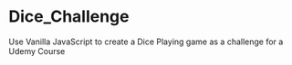 # Dice_Challenge
Use Vanilla JavaScript to create a Dice Playing game as a challenge for a Udemy Course
